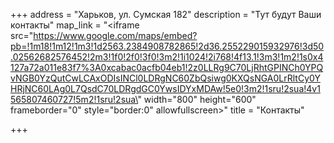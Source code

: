 +++
address = "Харьков, ул. Сумская 182"
description = "Тут будут Ваши контакты"
map_link = "<iframe src=\"https://www.google.com/maps/embed?pb=!1m18!1m12!1m3!1d2563.2384908782865!2d36.255229015932976!3d50.02562682576452!2m3!1f0!2f0!3f0!3m2!1i1024!2i768!4f13.1!3m3!1m2!1s0x4127a72a011e83f7%3A0xcabac0acfb04eb1!2z0LLRg9C70LjRhtGPINCh0YPQvNGB0YzQutCwLCAxODIsINCl0LDRgNC60ZbQsiwg0KXQsNGA0LrRltCy0YHRjNC60LAg0L7QsdC70LDRgdGC0YwsIDYxMDAw!5e0!3m2!1sru!2sua!4v1565807460727!5m2!1sru!2sua\" width=\"800\" height=\"600\" frameborder=\"0\" style=\"border:0\" allowfullscreen></iframe>"
title = "Контакты"

+++
